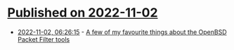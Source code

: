 # [Published on 2022-11-02](index.md)

* [2022-11-02, 06:26:15](https://news.ycombinator.com/item?id=33431988) - [A few of my favourite things about the OpenBSD Packet Filter tools](https://blog.apnic.net/2022/11/02/openbsd-packet-filter-tools/)
